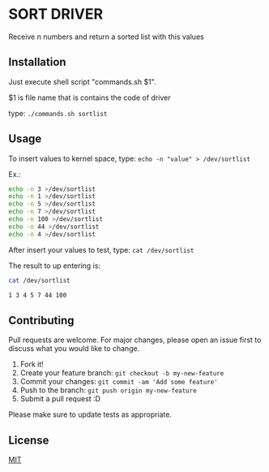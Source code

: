 # SORT DRIVER
Receive n numbers and return a sorted list with this values
## Installation
Just execute shell script "commands.sh $1".

$1 is file name that is contains the code of driver

type: ```./commands.sh sortlist```
## Usage
To insert values to kernel space, type: ```echo -n "value" > /dev/sortlist``` 

Ex.:
```bash
echo -n 3 >/dev/sortlist
echo -n 1 >/dev/sortlist
echo -n 5 >/dev/sortlist
echo -n 7 >/dev/sortlist
echo -n 100 >/dev/sortlist
echo -n 44 >/dev/sortlist
echo -n 4 >/dev/sortlist
```

After insert your values to test, type: ```cat /dev/sortlist```

The result to up entering is:

```bash
cat /dev/sortlist

1 3 4 5 7 44 100
```

## Contributing
Pull requests are welcome. For major changes, please open an issue first to discuss what you would like to change.

1. Fork it!
2. Create your feature branch: `git checkout -b my-new-feature`
3. Commit your changes: `git commit -am 'Add some feature'`
4. Push to the branch: `git push origin my-new-feature`
5. Submit a pull request :D

Please make sure to update tests as appropriate.

## License
[MIT](https://choosealicense.com/licenses/mit/)
